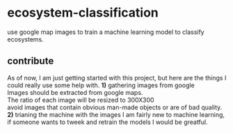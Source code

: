 # ecosystem-classification
use google map images to train a machine learning model to classify ecosystems.
## contribute
As of now, I am just getting started with this project, but here are the things I could really use some help with.
**1)** gathering images from google \
  Images should be extracted from google maps.  
  The ratio of each image will be resized to 300X300  
  avoid images that contain obvious man-made objects or are of bad quality.  
**2)** trianing the machine with the images
  I am fairly new to machine learning, if someone wants to tweek and retrain the models I would be greatful.
